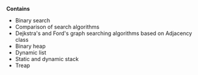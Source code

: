 **Contains**
+ Binary search
+ Comparison of search algorithms
+ Dejkstra's and Ford's graph searching algorithms based on Adjacency class
+ Binary heap
+ Dynamic list
+ Static and dynamic stack
+ Treap